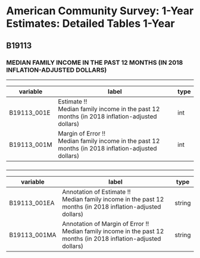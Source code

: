 # American Community Survey: 1-Year Estimates: Detailed Tables 1-Year

## B19113

### MEDIAN FAMILY INCOME IN THE PAST 12 MONTHS (IN 2018 INFLATION-ADJUSTED DOLLARS)

___

| variable | label | type |
| ----- | ----- | ----- |
| B19113_001E | Estimate !!<br>Median family income in the past 12 months (in 2018 inflation-adjusted dollars) | int |
| B19113_001M | Margin of Error !!<br>Median family income in the past 12 months (in 2018 inflation-adjusted dollars) | int |
### 

___

| variable | label | type |
| ----- | ----- | ----- |
| B19113_001EA | Annotation of Estimate !!<br>Median family income in the past 12 months (in 2018 inflation-adjusted dollars) | string |
| B19113_001MA | Annotation of Margin of Error !!<br>Median family income in the past 12 months (in 2018 inflation-adjusted dollars) | string |

